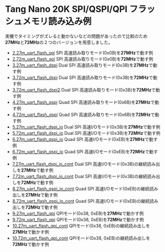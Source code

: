 # Tang Nano 20K SPI/QSPI/QPI フラッシュメモリ読み込み例

実機でタイミングがズレると動かないなどの問題があったので比較のため**27MHz**と**72MHz**の２つのバージョンを用意しました。

- [2.27m_uart_flash_spi](2.27m_uart_flash_spi)
    SPI 高速読み取りモード(0x0B)を**27MHz**で動す例
- [2.72m_uart_flash_spi](2.72m_uart_flash_spi)
    SPI 高速読み取りモード(0x0B)を**72MHz**で動す例
- [3.27m_uart_flash_dspi](3.27m_uart_flash_dspi)
    Dual SPI 高速読み取りモード(0x3B)を**27MHz**で動す例
- [3.72m_uart_flash_dspi](3.72m_uart_flash_dspi)
    Dual SPI 高速読み取りモード(0x3B)を**72MHz**で動す例
- [3.72m_uart_flash_dspi2](3.72m_uart_flash_dspi2)
    Dual SPI 高速読み取りモード(0x3B)を**72MHz**で動す例
- [4.27m_uart_flash_qspi](4.27m_uart_flash_qspi)
    Quad SPI 高速読み取りモード(0x6B)を**27MHz**で動す例
- [4.72m_uart_flash_qspi](4.72m_uart_flash_qspi)
    Quad SPI 高速読み取りモード(0x6B)を**72MHz**で動す例
- [5.27m_uart_flash_dspi_io](5.27m_uart_flash_dspi_io)
    Dual SPI 高速I/Oモード(0x3B)を**27MHz**で動す例
- [5.72m_uart_flash_dspi_io](5.72m_uart_flash_dspi_io)
    Dual SPI 高速I/Oモード(0x3B)を**72MHz**で動す例
- [6.27m_uart_flash_qspi_io](6.27m_uart_flash_qspi_io)
    Quad SPI 高速I/Oモード(0xEB)を**27MHz**で動す例
- [6.72m_uart_flash_qspi_io](6.72m_uart_flash_qspi_io)
    Quad SPI 高速I/Oモード(0xEB)を**72MHz**で動す例
- [7.27m_uart_flash_dspi_io_cont](7.27m_uart_flash_dspi_io_cont)
    Dual SPI 高速I/Oモード(0x3B)の継続読み出しを**27MHz**で動す例
- [7.72m_uart_flash_dspi_io_cont](7.72m_uart_flash_dspi_io_cont)
    Dual SPI 高速I/Oモード(0x3B)の継続読み出しを**72MHz**で動す例
- [8.27m_uart_flash_qspi_io_cont](8.27m_uart_flash_qspi_io_cont)
    Quad SPI 高速I/Oモード(0xEB)の継続読み出しを**27MHz**で動す例
- [8.72m_uart_flash_qspi_io_cont](8.72m_uart_flash_qspi_io_cont)
    Quad SPI 高速I/Oモード(0xEB)の継続読み出しを**72MHz**で動す例
- [9.27m_uart_flash_qpi](9.27m_uart_flash_qpi)
    QPIモード(0x38, 0xEB)を**27MHz**で動かす例
- [9.72m_uart_flash_qpi](9.72m_uart_flash_qpi)
    QPIモード(0x38, 0xEB)を**72MHz**で動かす例
- [10.27m_uart_flash_qpi_cont](10.27m_uart_flash_qpi_cont)
    QPIモード(0x38, 0xEB)の継続読み出しを**27MHz**で動かす例
- [10.72m_uart_flash_qpi_cont](10.72m_uart_flash_qpi_cont)
    QPIモード(0x38, 0xEB)の継続読み出しを**72MHz**で動かす例
